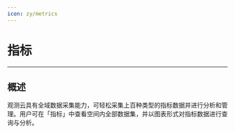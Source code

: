 ```yaml
---
icon: zy/metrics
---
```

# 指标
---

## 概述

观测云具有全域数据采集能力，可轻松采集上百种类型的指标数据并进行分析和管理。用户可在「指标」中查看空间内全部数据集，并以图表形式对指标数据进行查询与分析。

